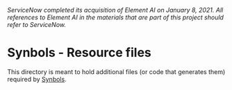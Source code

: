 *ServiceNow completed its acquisition of Element AI on January 8, 2021. All references to Element AI in the materials that are part of this project should refer to ServiceNow.*

# Synbols - Resource files

This directory is meant to hold additional files (or code that generates them) required by [Synbols](https://github.com/ElementAI/Synbols).
